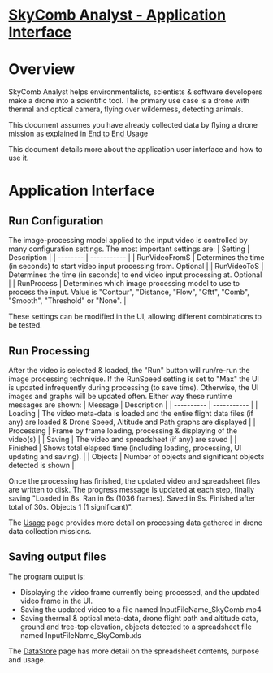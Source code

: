 ﻿# [SkyComb Analyst - Application Interface](https://github.com/PhilipQuirke/SkyCombAnalyst/) 


# Overview
SkyComb Analyst helps environmentalists, scientists & software developers make a drone into a scientific tool.
The primary use case is a drone with thermal and optical camera, flying over wilderness, detecting animals. 

This document assumes you have already collected data by flying a drone mission as explained in [End to End Usage](./Usage.md)

This document details more about the application user interface and how to use it.


# Application Interface

## Run Configuration
The image-processing model applied to the input video is controlled by many configuration settings. 
The most important settings are:
| Setting  | Description |
| -------- | ----------- |
| RunVideoFromS | Determines the time (in seconds) to start video input processing from. Optional |
| RunVideoToS | Determines the time (in seconds) to end video input processing at. Optional |
| RunProcess | Determines which image processing model to use to process the input. Value is "Contour", "Distance, "Flow", "Gftt", "Comb", "Smooth", "Threshold" or "None".  |

These settings can be modified in the UI, allowing different combinations to be tested.

## Run Processing
After the video is selected & loaded, the "Run" button will run/re-run the image processing technique.
If the RunSpeed setting is set to "Max" the UI is updated infrequently during processing (to save time).
Otherwise, the UI images and graphs will be updated often.
Either way these runtime messages are shown:
| Message    | Description |
| ---------- | ----------- |
| Loading    | The video meta-data is loaded and the entire flight data files (if any) are loaded & Drone Speed, Altitude and Path graphs are displayed |
| Processing | Frame by frame loading, processing & displaying of the video(s) |
| Saving     | The video and spreadsheet (if any) are saved |
| Finished   | Shows total elapsed time (including loading, processing, UI updating and saving). |
| Objects    | Number of objects and significant objects detected is shown |

Once the processing has finished, the updated video and spreadsheet files are written to disk. 
The progress message is updated at each step, finally saving "Loaded in 8s. Ran in 6s (1036 frames). 
Saved in 9s. Finished after total of 30s. Objects 1 (1 significant)".

The [Usage](./Usage.md) page provides more detail on processing data gathered in drone data collection missions.  

## Saving output files
The program output is:
- Displaying the video frame currently being processed, and the updated video frame in the UI.
- Saving the updated video to a file named InputFileName_SkyComb.mp4
- Saving thermal & optical meta-data, drone flight path and altitude data, ground and tree-top elevation, objects detected to a spreadsheet file named InputFileName_SkyComb.xls

The [DataStore](./DataStore.md) page has more detail on the spreadsheet contents, purpose and usage.

